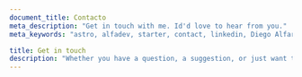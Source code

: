 ```yaml
---
document_title: Contacto
meta_description: "Get in touch with me. Id'd love to hear from you."
meta_keywords: "astro, alfadev, starter, contact, linkedin, Diego Alfaro Saez"

title: Get in touch
description: "Whether you have a question, a suggestion, or just want to say hi, feel free to reach out. I'll get back to you as soon as possible."
---
```

